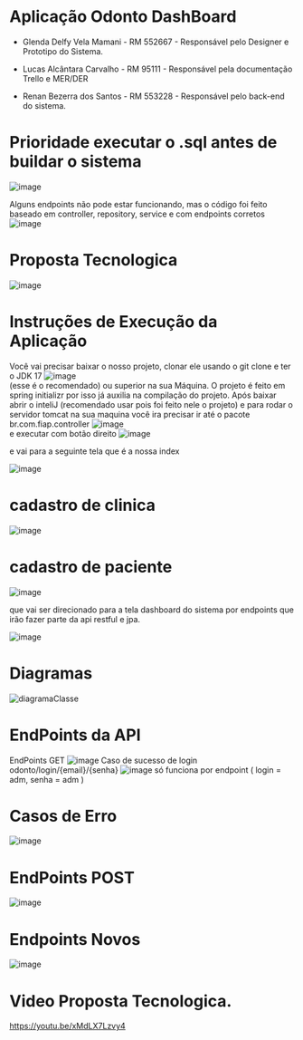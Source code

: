 # Aplicação Odonto DashBoard

- Glenda Delfy Vela Mamani - RM 552667 -
Responsável pelo Designer e Prototipo do Sistema.

- Lucas Alcântara Carvalho - RM 95111 -
Responsável pela documentação Trello e MER/DER

- Renan Bezerra dos Santos - RM 553228 -
Responsável pelo back-end do sistema.


# Prioridade executar o .sql antes de buildar o sistema
![image](https://github.com/user-attachments/assets/102fe1be-62ef-4b70-b48e-dcfa4d87c868)

Alguns endpoints não pode estar funcionando, mas o código foi feito baseado em controller, repository, service e com endpoints corretos
![image](https://github.com/user-attachments/assets/82d0f2c0-8af0-45e7-a1a3-29dfec1f268f)



# Proposta Tecnologica
![image](https://github.com/user-attachments/assets/4c86428e-2b24-4636-9e0c-842b2a421f59)

# Instruções de Execução da Aplicação

Você vai precisar baixar o nosso projeto, clonar ele usando o git clone e ter o JDK 17
![image](https://github.com/user-attachments/assets/0e99c0c5-e5f1-490f-9f9f-746af3cf230b)  
(esse é o recomendado) ou superior na sua Máquina. O projeto é feito em spring initializr por isso já auxilia na compilação do projeto.
Após baixar abrir o inteliJ (recomendado usar pois foi feito nele o projeto) e para rodar o servidor tomcat na sua maquina você ira precisar ir até o pacote br.com.fiap.controller 
![image](https://github.com/user-attachments/assets/1875d089-121e-4dd3-b04e-9b4519f79a76)  
e executar com botão direito
![image](https://github.com/user-attachments/assets/2b74ae4f-2c7b-4cb7-8ebd-e2b4b0c72ab6)

e vai para a seguinte tela que é a nossa index

![image](https://github.com/user-attachments/assets/a4d27fb6-7388-41b1-8d0f-861e87e14238)


# cadastro de clinica

![image](https://github.com/user-attachments/assets/fcdabbdb-3e2d-41c4-a385-25a96cc608c1)

# cadastro de paciente

![image](https://github.com/user-attachments/assets/b8560836-1cf1-47d3-99ff-86ee6754e743)



que vai ser direcionado para a tela dashboard do sistema por endpoints que irão fazer parte da api restful e jpa.

![image](https://github.com/user-attachments/assets/4d10f4cc-dab3-4915-81aa-466475d52b50)




# Diagramas
![diagramaClasse](https://github.com/user-attachments/assets/8e6701e4-2f7f-45b1-a1ce-2b36633b35ca)

# EndPoints da API
EndPoints GET
![image](https://github.com/user-attachments/assets/55d3c0cf-0d6a-4b39-a101-d814b91213f8)
Caso de sucesso de login
odonto/login/{email}/{senha}
![image](https://github.com/user-attachments/assets/07134912-2533-45ab-8701-17036f5bbb80)
só funciona por endpoint ( login = adm, senha = adm )

# Casos de Erro
![image](https://github.com/user-attachments/assets/2f13afcb-607c-4d5e-a406-1738ba5a2fb9)

# EndPoints POST
![image](https://github.com/user-attachments/assets/3a6a060d-daf3-49d1-99d7-298890c1d563)

# Endpoints Novos
![image](https://github.com/user-attachments/assets/aee2421b-c002-4f2c-8b16-72979c0caabc)


# Video Proposta Tecnologica.
https://youtu.be/xMdLX7Lzvy4
